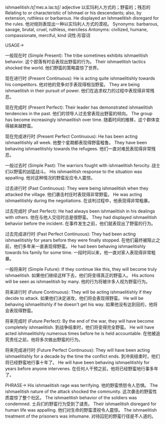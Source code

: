 ishmaelitish:/ɪʃˈmeɪ.ə.laɪ.tɪʃ/
adjective
以实玛利人方式的；野蛮的；残忍的
Relating to or characteristic of Ishmael or his descendants; also, by extension, ruthless or barbarous.
He displayed an Ishmaelitish disregard for the rules. 他对规则表现出一种以实玛利人方式的漠视。
Synonyms: barbarous, savage, brutal, cruel, ruthless, merciless
Antonyms: civilized, humane, compassionate, merciful, kind
词性:形容词


USAGE->

一般现在时 (Simple Present):
The tribe sometimes exhibits ishmaelitish behavior.  这个部落有时会表现出野蛮的行为。
Their ishmaelitish tactics shocked the world.  他们野蛮的策略震惊了世界。

现在进行时 (Present Continuous):
He is acting quite ishmaelitishly towards his competitors. 他对他的竞争对手表现得相当野蛮。
They are being ishmaelitish in their pursuit of power. 他们在追求权力的过程中表现得非常残忍。

现在完成时 (Present Perfect):
Their leader has demonstrated ishmaelitish tendencies in the past. 他们的领导人过去曾表现出野蛮的倾向。
The group has become increasingly ishmaelitish over time.  随着时间的推移，这个群体变得越来越野蛮。

现在完成进行时 (Present Perfect Continuous):
He has been acting ishmaelitishly all week. 他整个星期都表现得野蛮粗鲁。
They have been behaving ishmaelitishly towards the refugees.  他们一直对难民表现得非常残忍。

一般过去时 (Simple Past):
The warriors fought with ishmaelitish ferocity.  战士们以野蛮的凶猛战斗。
His ishmaelitish response to the situation was appalling. 他对这种情况的野蛮反应令人震惊。

过去进行时 (Past Continuous):
They were being ishmaelitish when they attacked the village.  他们袭击村庄时表现得非常野蛮。
He was acting ishmaelitishly during the negotiations.  在谈判过程中，他表现得非常粗暴。

过去完成时 (Past Perfect):
He had always been ishmaelitish in his dealings with others.  他在与他人交往时总是很野蛮。
They had displayed ishmaelitish behavior before the incident.  在事件发生之前，他们就表现出了野蛮的行为。

过去完成进行时 (Past Perfect Continuous):
They had been acting ishmaelitishly for years before they were finally stopped.  在他们最终被阻止之前，他们多年来一直表现得野蛮。
He had been behaving ishmaelitishly towards his family for some time.  一段时间以来，他一直对家人表现得非常粗暴。

一般将来时 (Simple Future):
If they continue like this, they will become truly ishmaelitish.  如果他们继续这样下去，他们将变得真正的野蛮人。
His actions will be seen as ishmaelitish by many.  他的行为将被许多人视为野蛮行为。

将来进行时 (Future Continuous):
They will be acting ishmaelitishly if they decide to attack.  如果他们决定进攻，他们将会表现得野蛮。
He will be behaving ishmaelitishly if he doesn't get his way. 如果他没有达到目的，他将会表现得野蛮。

将来完成时 (Future Perfect):
By the end of the war, they will have become completely ishmaelitish.  到战争结束时，他们将变得完全野蛮。
He will have acted ishmaelitishly numerous times before he is held accountable.  在他被追究责任之前，他将多次做出野蛮的行为。

将来完成进行时 (Future Perfect Continuous):
They will have been acting ishmaelitishly for a decade by the time the conflict ends.  到冲突结束时，他们将已经野蛮地行事十年了。
He will have been behaving ishmaelitishly for years before anyone intervenes. 在任何人干预之前，他将已经野蛮地行事多年了。


PHRASE->
His ishmaelitish rage was terrifying. 他的野蛮愤怒令人恐惧。
The ishmaelitish nature of the attack shocked the community. 这次袭击的野蛮性质震惊了整个社区。
The ishmaelitish behavior of the soldiers was condemned. 士兵们的野蛮行为受到了谴责。
Their ishmaelitish disregard for human life was appalling. 他们对生命的野蛮漠视令人震惊。
The ishmaelitish treatment of the prisoners was inhumane. 对待囚犯的野蛮行径是不人道的。
